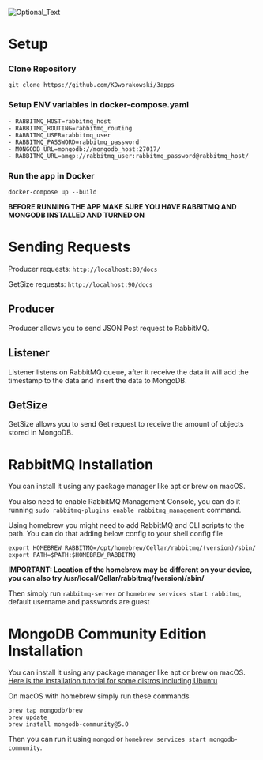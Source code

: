 ![Optional_Text](../master/docs/docs.drawio.png)
# Setup
### Clone Repository
`git clone https://github.com/KDworakowski/3apps`
### Setup ENV variables in docker-compose.yaml
```
- RABBITMQ_HOST=rabbitmq_host
- RABBITMQ_ROUTING=rabbitmq_routing
- RABBITMQ_USER=rabbitmq_user
- RABBITMQ_PASSWORD=rabbitmq_password
- MONGODB_URL=mongodb://mongodb_host:27017/
- RABBITMQ_URL=amqp://rabbitmq_user:rabbitmq_password@rabbitmq_host/
```
### Run the app in Docker
`docker-compose up --build`

**BEFORE RUNNING THE APP MAKE SURE YOU HAVE RABBITMQ AND MONGODB INSTALLED AND TURNED ON**
# Sending Requests
Producer requests: `http://localhost:80/docs`

GetSize requests: `http://localhost:90/docs`
## Producer
Producer allows you to send JSON Post request to RabbitMQ.
## Listener
Listener listens on RabbitMQ queue, after it receive the data it will add the timestamp to the data and insert the data to MongoDB.
## GetSize
GetSize allows you to send Get request to receive the amount of objects stored in MongoDB.
# RabbitMQ Installation
You can install it using any package manager like apt or brew on macOS.

You also need to enable RabbitMQ Management Console, you can do it running `sudo rabbitmq-plugins enable rabbitmq_management` command.

Using homebrew you might need to add RabbitMQ and CLI scripts to the path.
You can do that adding below config to your shell config file
```
export HOMEBREW_RABBITMQ=/opt/homebrew/Cellar/rabbitmq/(version)/sbin/
export PATH=$PATH:$HOMEBREW_RABBITMQ
```
**IMPORTANT: Location of the homebrew may be different on your device, you can also try /usr/local/Cellar/rabbitmq/(version)/sbin/**

Then simply run `rabbitmq-server` or `homebrew services start rabbitmq`, default username and passwords are guest
# MongoDB Community Edition Installation
You can install it using any package manager like apt or brew on macOS.
[Here is the installation tutorial for some distros including Ubuntu](https://www.mongodb.com/docs/manual/tutorial/install-mongodb-on-ubuntu/)

On macOS with homebrew simply run these commands
```
brew tap mongodb/brew
brew update
brew install mongodb-community@5.0
```

Then you can run it using `mongod` or `homebrew services start mongodb-community`.
